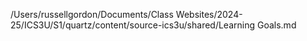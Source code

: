 /Users/russellgordon/Documents/Class Websites/2024-25/ICS3U/S1/quartz/content/source-ics3u/shared/Learning Goals.md